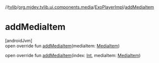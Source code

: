//[tvlib](../../../index.md)/[org.mjdev.tvlib.ui.components.media](../index.md)/[ExoPlayerImpl](index.md)/[addMediaItem](add-media-item.md)

# addMediaItem

[androidJvm]\
open override fun [addMediaItem](add-media-item.md)(mediaItem: [MediaItem](https://developer.android.com/reference/kotlin/androidx/media3/common/MediaItem.html))

open override fun [addMediaItem](add-media-item.md)(index: [Int](https://kotlinlang.org/api/latest/jvm/stdlib/kotlin/-int/index.html), mediaItem: [MediaItem](https://developer.android.com/reference/kotlin/androidx/media3/common/MediaItem.html))
